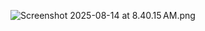 ![Screenshot 2025-08-14 at 8.40.15 AM.png](src/Screenshot%202025-08-14%20at%208.40.15%E2%80%AFAM.png)